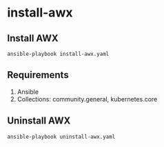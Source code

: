 # install-awx

## Install AWX

`ansible-playbook install-awx.yaml`

## Requirements
1. Ansible 
2. Collections: community.general, kubernetes.core

## Uninstall AWX

`ansible-playbook uninstall-awx.yaml`
